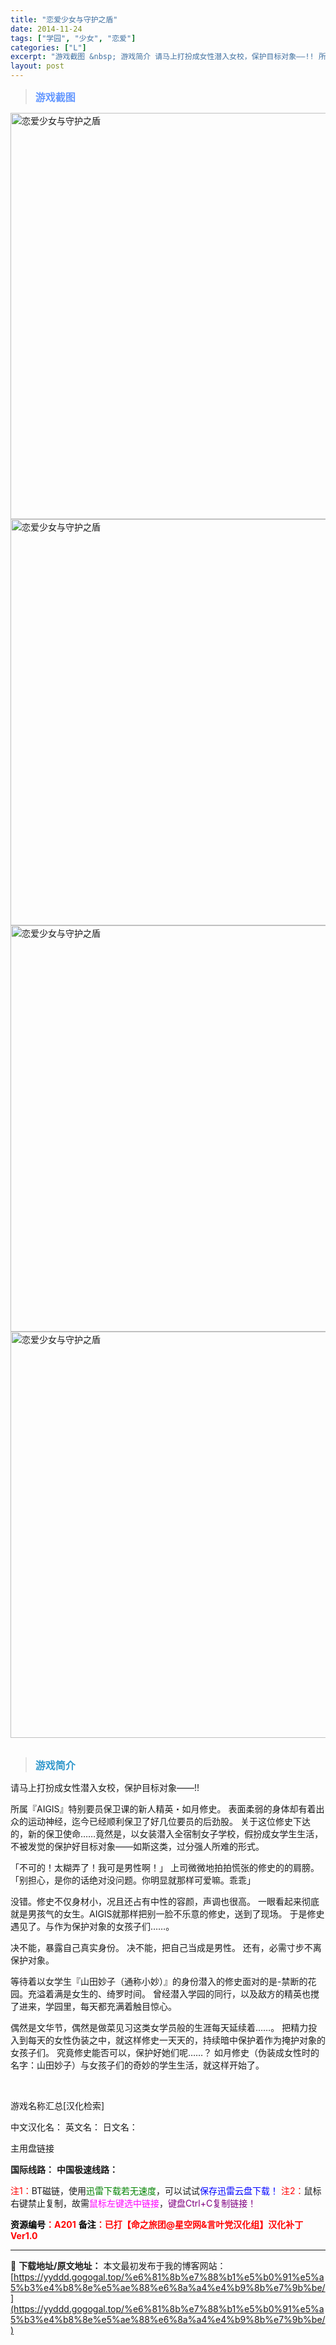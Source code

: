 ```yaml
---
title: "恋爱少女与守护之盾"
date: 2014-11-24
tags: ["学园", "少女", "恋爱"]
categories: ["L"]
excerpt: "游戏截图 &nbsp; 游戏简介 请马上打扮成女性潜入女校，保护目标对象――!! 所属『AIGIS』特别要员保卫课的新人精英・如月修史。 表面柔弱的身体却有着出众的运动神经，迄今已经顺利保卫了好几位要员的后劲股。 关于这位修史下达的，新的保卫使命……竟然是，以女装潜入全宿制女子学校，假扮成女学生生活&hellip;"
layout: post
---
```


<div>
<blockquote><b><span style="font-size: 12pt; color: #6699ff;">游戏截图</span></b></blockquote>
<div><img title="点击放大" src="https://yyddd.gogogal.top/wp-content/uploads/2025/04/20250430_6811e6ab08620.webp" alt="恋爱少女与守护之盾" width="650" /></div>
<div><img title="点击放大" src="https://yyddd.gogogal.top/wp-content/uploads/2025/04/20250430_6811e6acdfe76.webp" alt="恋爱少女与守护之盾" width="650" /></div>
<div><img title="点击放大" src="https://yyddd.gogogal.top/wp-content/uploads/2025/04/20250430_6811e6ae45dc0.webp" alt="恋爱少女与守护之盾" width="650" /></div>
<div><img title="点击放大" src="https://yyddd.gogogal.top/wp-content/uploads/2025/04/20250430_6811e6b00937d.webp" alt="恋爱少女与守护之盾" width="650" /></div>
&nbsp;
<blockquote><b><span style="font-size: 12pt; color: #3399cc;">游戏简介</span></b></blockquote>
<div>请马上打扮成女性潜入女校，保护目标对象――!!

所属『AIGIS』特别要员保卫课的新人精英・如月修史。
表面柔弱的身体却有着出众的运动神经，迄今已经顺利保卫了好几位要员的后劲股。
关于这位修史下达的，新的保卫使命……竟然是，以女装潜入全宿制女子学校，假扮成女学生生活，不被发觉的保护好目标对象――如斯这类，过分强人所难的形式。

「不可的！太糊弄了！我可是男性啊！」
上司微微地拍拍慌张的修史的的肩膀。
「别担心，是你的话绝对没问题。你明显就那样可爱嘛。乖乖」

没错。修史不仅身材小，况且还占有中性的容颜，声调也很高。
一眼看起来彻底就是男孩气的女生。AIGIS就那样把别一脸不乐意的修史，送到了现场。
于是修史遇见了。与作为保护对象的女孩子们……。

决不能，暴露自己真实身份。
决不能，把自己当成是男性。
还有，必需寸步不离保护对象。

等待着以女学生『山田妙子（通称小妙）』的身份潜入的修史面对的是-禁断的花园。充溢着满是女生的、绮罗时间。
曾经潜入学园的同行，以及敌方的精英也搅了进来，学园里，每天都充满着触目惊心。

偶然是文华节，偶然是做菜见习这类女学员般的生涯每天延续着……。
把精力投入到每天的女性伪装之中，就这样修史一天天的，持续暗中保护着作为掩护对象的女孩子们。
究竟修史能否可以，保护好她们呢……？
如月修史（伪装成女性时的名字：山田妙子）与女孩子们的奇妙的学生生活，就这样开始了。</div>
&nbsp;

游戏名称汇总[汉化检索]

中文汉化名：
英文名：
日文名：
</div>
<div class="panel panel-primary">
<div class="panel-heading">主用盘链接</div>
<div class="panel-body">

<b>国际线路：</b>
<b>中国极速线路：</b>


<span style="color: #ff0000;">注1：</span>BT磁链，使用<span style="color: #008000;">迅雷下载若无速度</span>，可以试试<span style="color: #0000ff;">保存迅雷云盘下载！</span>
<span style="color: #ff0000;">注2：</span>鼠标右键禁止复制，故需<span style="color: #ff00ff;">鼠标左键选中链接</span>，<span style="color: #800080;">键盘Ctrl+C复制链接！</span>

</div>
<div class="panel-footer"><span style="color: #ff0000;"><b><span style="color: #000000;">资源编号</span>：A201</b></span>
<span style="color: #ff0000;"><b><span style="color: #000000;">备注</span>：已打【命之旅团@星空网&amp;言叶党汉化组】汉化补丁Ver1.0</b></span></div>
</div>

---
📖 **下载地址/原文地址：** 本文最初发布于我的博客网站：[https://yyddd.gogogal.top/%e6%81%8b%e7%88%b1%e5%b0%91%e5%a5%b3%e4%b8%8e%e5%ae%88%e6%8a%a4%e4%b9%8b%e7%9b%be/](https://yyddd.gogogal.top/%e6%81%8b%e7%88%b1%e5%b0%91%e5%a5%b3%e4%b8%8e%e5%ae%88%e6%8a%a4%e4%b9%8b%e7%9b%be/)
